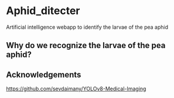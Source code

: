 # Aphid_ditecter
Artificial intelligence webapp to identify the larvae of the pea aphid

## Why do we recognize the larvae of the pea aphid?


## Acknowledgements
https://github.com/sevdaimany/YOLOv8-Medical-Imaging



